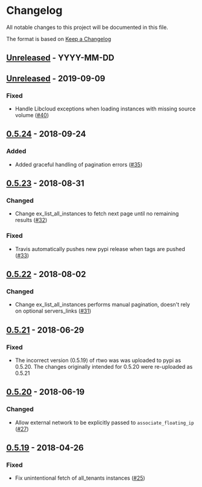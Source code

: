 # Changelog
All notable changes to this project will be documented in this file.

The format is based on [Keep a Changelog](http://keepachangelog.com/en/1.0.0/)

<!--
## [<exact release including patch>](<github compare url>) - <release date in YYYY-MM-DD>
### Added
  - <summary of new features>

### Changed
  - <for changes in existing functionality>

### Deprecated
  - <for soon-to-be removed features>

### Removed
  - <for now removed features>

### Fixed
  - <for any bug fixes>

### Security
  - <in case of vulnerabilities>
-->

## [Unreleased](https://github.com/cyverse/rtwo/compare/0.5.25...HEAD) - YYYY-MM-DD

## [Unreleased](https://github.com/cyverse/rtwo/compare/0.5.24...0.5.25) - 2019-09-09
### Fixed
  - Handle Libcloud exceptions when loading instances with missing source volume 
    ([#40](https://github.com/cyverse/rtwo/pull/40))

## [0.5.24](https://github.com/cyverse/rtwo/compare/0.5.23...0.5.24) - 2018-09-24
### Added
  - Added graceful handling of pagination errors
    ([#35](https://github.com/cyverse/rtwo/pull/35))

## [0.5.23](https://github.com/cyverse/rtwo/compare/0.5.22...0.5.23) - 2018-08-31
### Changed
  - Change ex_list_all_instances to fetch next page until no remaining results
    ([#32](https://github.com/cyverse/rtwo/pull/32))

### Fixed
  - Travis automatically pushes new pypi release when tags are pushed
    ([#33](https://github.com/cyverse/rtwo/pull/33))

## [0.5.22](https://github.com/cyverse/rtwo/compare/0.5.21...0.5.22) - 2018-08-02
### Changed
  - Change ex_list_all_instances performs manual pagination, doesn't rely on
    optional servers_links ([#31](https://github.com/cyverse/rtwo/pull/31))

## [0.5.21](https://github.com/cyverse/rtwo/compare/0.5.20...0.5.21) - 2018-06-29
### Fixed
  - The incorrect version (0.5.19) of rtwo was was uploaded to pypi as 0.5.20.
    The changes originally intended for 0.5.20 were re-uploaded as 0.5.21

## [0.5.20](https://github.com/cyverse/rtwo/compare/0.5.19...0.5.20) - 2018-06-19
### Changed
  - Allow external network to be explicitly passed to `associate_floating_ip`
    ([#27](https://github.com/cyverse/rtwo/pull/27))

## [0.5.19](https://github.com/cyverse/rtwo/compare/0.5.18...0.5.19) - 2018-04-26
### Fixed
  - Fix unintentional fetch of all_tenants instances
    ([#25](https://github.com/cyverse/rtwo/pull/25))
